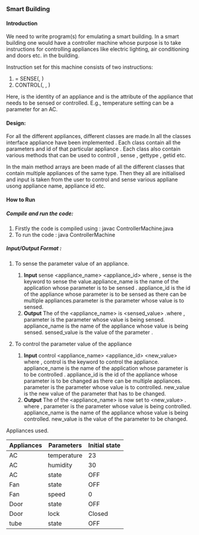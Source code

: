 ### Smart Building

#### Introduction
We need to write program(s) for emulating a smart building. In a smart building one would have a controller machine whose purpose is to take instructions for controlling appliances like electric lighting, air conditioning and doors etc. in the building. 

Instruction set for this machine consists of two instructions:
1. <Sensed parameter value> = SENSE(<appliance>, <parameter>)
2. CONTROL(<appliance>, <parameter>, <new value>)

Here, <appliance> is the identity of an appliance and <parameter> is the attribute of the appliance that needs to be sensed or controlled. E.g., temperature setting can be a parameter for an AC.

#### Design:
For all the different appliances, different classes are made.In all the classes interface appliance have been implemented . Each class contain all the parameters and id of that particular appliance .  Each class also contain various methods that can be used to controll , sense  , gettype , getid etc.

In the main method arrays are been made of all the different classes that contain multiple appliances of the same type.
Then they all are initialised and input is taken from the user to control and sense various appliane usong appliance name, appliance id etc.

#### How to Run
##### Compile and run the code:
1. Firstly the code is compiled using : javac ControllerMachine.java
2. To run the code : java ControllerMachine

##### Input/Output Format :
1. To sense the parameter value of an appliance.

    1. **Input**  sense <appliance_name> <appliance_id> <parameter> where , sense is the keyword to sense the value.appliance_name is the name of the application whose parameter is to be sensed . appliance_id is the id of the appliance whose parameter is to be sensed as there can be multiple appliances.parameter is the parameter whose value is to sensed.
    2. **Output** The <parameter> of the <appliance_name> is <sensed_value> .where , parameter is the parameter whose value is being sensed. appliance_name is the name of the appliance whose value is being sensed. sensed_value is the value of the parameter .

2. To control the parameter value of the appliance 
    1. **Input**  control <appliance_name> <appliance_id> <parameter> <new_value> where , control is the keyword to control the appliance. appliance_name is the name of the application whose parameter is to be controlled . appliance_id is the id of the appliance whose parameter is to be changed as there can be multiple appliances. parameter is the parameter whose value is to controlled. new_value is the new value of the parameter that has to be changed.
    2. **Output** The <parameter> of the <appliance_name> is now set to <new_value> . where , parameter is the parameter whose value is being controlled. appliance_name is the name of the appliance whose value is being controlled. new_value is the value of the parameter to be changed.

Appliances used.

Appliances |	Parameters |  Initial state
---         |        ---    | ---
AC		|	temperature	| 23
AC		|	humidity	|	30
AC		|	state		|	OFF	
Fan     |    state		|	OFF
Fan 	|	speed		|	0	
Door	|	state		|	OFF
Door	|	lock		|	Closed
tube	|	state		| OFF

